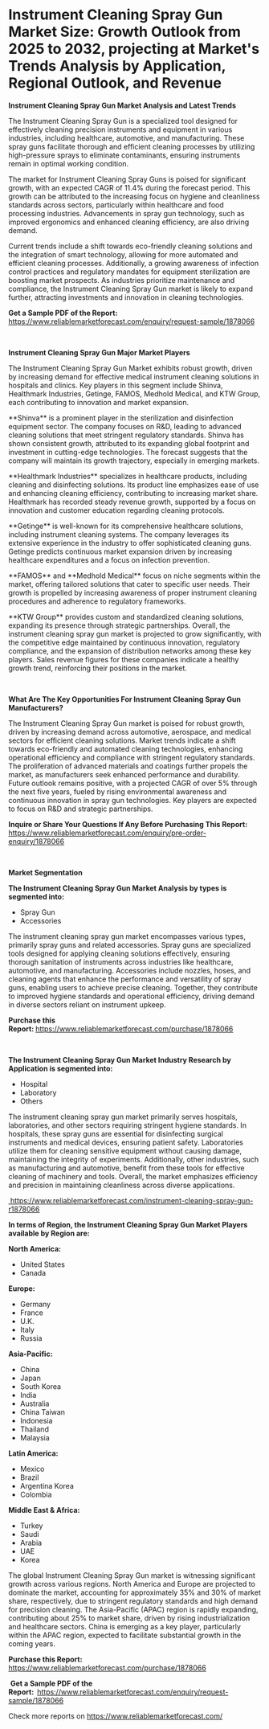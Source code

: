 <p><h1>Instrument Cleaning Spray Gun Market Size: Growth Outlook from 2025 to 2032, projecting at Market's Trends Analysis by Application, Regional Outlook, and Revenue</h1></p><p><strong>Instrument Cleaning Spray Gun Market Analysis and Latest Trends</strong></p>
<p><p>The Instrument Cleaning Spray Gun is a specialized tool designed for effectively cleaning precision instruments and equipment in various industries, including healthcare, automotive, and manufacturing. These spray guns facilitate thorough and efficient cleaning processes by utilizing high-pressure sprays to eliminate contaminants, ensuring instruments remain in optimal working condition.</p><p>The market for Instrument Cleaning Spray Guns is poised for significant growth, with an expected CAGR of 11.4% during the forecast period. This growth can be attributed to the increasing focus on hygiene and cleanliness standards across sectors, particularly within healthcare and food processing industries. Advancements in spray gun technology, such as improved ergonomics and enhanced cleaning efficiency, are also driving demand.</p><p>Current trends include a shift towards eco-friendly cleaning solutions and the integration of smart technology, allowing for more automated and efficient cleaning processes. Additionally, a growing awareness of infection control practices and regulatory mandates for equipment sterilization are boosting market prospects. As industries prioritize maintenance and compliance, the Instrument Cleaning Spray Gun market is likely to expand further, attracting investments and innovation in cleaning technologies.</p></p>
<p><strong>Get a Sample PDF of the Report:&nbsp;</strong> <a href="https://www.reliablemarketforecast.com/enquiry/request-sample/1878066?utm_campaign=2397&utm_medium=2&utm_source=Github&utm_content=ia&utm_term=05032025&utm_id=instrument-cleaning-spray-gun">https://www.reliablemarketforecast.com/enquiry/request-sample/1878066</a></p>
<p>&nbsp;</p>
<p><strong>Instrument Cleaning Spray Gun Major Market Players</strong></p>
<p><p>The Instrument Cleaning Spray Gun Market exhibits robust growth, driven by increasing demand for effective medical instrument cleaning solutions in hospitals and clinics. Key players in this segment include Shinva, Healthmark Industries, Getinge, FAMOS, Medhold Medical, and KTW Group, each contributing to innovation and market expansion.</p><p>**Shinva** is a prominent player in the sterilization and disinfection equipment sector. The company focuses on R&D, leading to advanced cleaning solutions that meet stringent regulatory standards. Shinva has shown consistent growth, attributed to its expanding global footprint and investment in cutting-edge technologies. The forecast suggests that the company will maintain its growth trajectory, especially in emerging markets.</p><p>**Healthmark Industries** specializes in healthcare products, including cleaning and disinfecting solutions. Its product line emphasizes ease of use and enhancing cleaning efficiency, contributing to increasing market share. Healthmark has recorded steady revenue growth, supported by a focus on innovation and customer education regarding cleaning protocols.</p><p>**Getinge** is well-known for its comprehensive healthcare solutions, including instrument cleaning systems. The company leverages its extensive experience in the industry to offer sophisticated cleaning guns. Getinge predicts continuous market expansion driven by increasing healthcare expenditures and a focus on infection prevention.</p><p>**FAMOS** and **Medhold Medical** focus on niche segments within the market, offering tailored solutions that cater to specific user needs. Their growth is propelled by increasing awareness of proper instrument cleaning procedures and adherence to regulatory frameworks.</p><p>**KTW Group** provides custom and standardized cleaning solutions, expanding its presence through strategic partnerships. Overall, the instrument cleaning spray gun market is projected to grow significantly, with the competitive edge maintained by continuous innovation, regulatory compliance, and the expansion of distribution networks among these key players. Sales revenue figures for these companies indicate a healthy growth trend, reinforcing their positions in the market.</p></p>
<p>&nbsp;</p>
<p><strong>What Are The Key Opportunities For Instrument Cleaning Spray Gun Manufacturers?</strong></p>
<p><p>The Instrument Cleaning Spray Gun market is poised for robust growth, driven by increasing demand across automotive, aerospace, and medical sectors for efficient cleaning solutions. Market trends indicate a shift towards eco-friendly and automated cleaning technologies, enhancing operational efficiency and compliance with stringent regulatory standards. The proliferation of advanced materials and coatings further propels the market, as manufacturers seek enhanced performance and durability. Future outlook remains positive, with a projected CAGR of over 5% through the next five years, fueled by rising environmental awareness and continuous innovation in spray gun technologies. Key players are expected to focus on R&D and strategic partnerships.</p></p>
<p><strong>Inquire or Share Your Questions If Any Before Purchasing This Report:</strong> <a href="https://www.reliablemarketforecast.com/enquiry/pre-order-enquiry/1878066?utm_campaign=2397&utm_medium=2&utm_source=Github&utm_content=ia&utm_term=05032025&utm_id=instrument-cleaning-spray-gun">https://www.reliablemarketforecast.com/enquiry/pre-order-enquiry/1878066</a></p>
<p>&nbsp;</p>
<p><strong>Market Segmentation</strong></p>
<p><strong>The Instrument Cleaning Spray Gun Market Analysis by types is segmented into:</strong></p>
<p><ul><li>Spray Gun</li><li>Accessories</li></ul></p>
<p><p>The instrument cleaning spray gun market encompasses various types, primarily spray guns and related accessories. Spray guns are specialized tools designed for applying cleaning solutions effectively, ensuring thorough sanitation of instruments across industries like healthcare, automotive, and manufacturing. Accessories include nozzles, hoses, and cleaning agents that enhance the performance and versatility of spray guns, enabling users to achieve precise cleaning. Together, they contribute to improved hygiene standards and operational efficiency, driving demand in diverse sectors reliant on instrument upkeep.</p></p>
<p><strong>Purchase this Report:&nbsp;</strong><a href="https://www.reliablemarketforecast.com/purchase/1878066?utm_campaign=2397&utm_medium=2&utm_source=Github&utm_content=ia&utm_term=05032025&utm_id=instrument-cleaning-spray-gun">https://www.reliablemarketforecast.com/purchase/1878066</a></p>
<p>&nbsp;</p>
<p><strong>The Instrument Cleaning Spray Gun Market Industry Research by Application is segmented into:</strong></p>
<p><ul><li>Hospital</li><li>Laboratory</li><li>Others</li></ul></p>
<p><p>The instrument cleaning spray gun market primarily serves hospitals, laboratories, and other sectors requiring stringent hygiene standards. In hospitals, these spray guns are essential for disinfecting surgical instruments and medical devices, ensuring patient safety. Laboratories utilize them for cleaning sensitive equipment without causing damage, maintaining the integrity of experiments. Additionally, other industries, such as manufacturing and automotive, benefit from these tools for effective cleaning of machinery and tools. Overall, the market emphasizes efficiency and precision in maintaining cleanliness across diverse applications.</p></p>
<p><a href="https://www.reliablemarketforecast.com/instrument-cleaning-spray-gun-r1878066?utm_campaign=2397&utm_medium=2&utm_source=Github&utm_content=ia&utm_term=05032025&utm_id=instrument-cleaning-spray-gun">&nbsp;https://www.reliablemarketforecast.com/instrument-cleaning-spray-gun-r1878066</a></p>
<p><strong>In terms of Region, the Instrument Cleaning Spray Gun Market Players available by Region are:</strong></p>
<p>
    <p> <strong> North America: </strong>
        <ul>
            <li>United States</li>
            <li>Canada</li>
        </ul>
        </p> 
    <p> <strong> Europe: </strong>
        <ul>
            <li>Germany</li>
            <li>France</li>
            <li>U.K.</li>
            <li>Italy</li>
            <li>Russia</li>
        </ul>
        </p> 
    <p> <strong> Asia-Pacific: </strong>
        <ul>
            <li>China</li>
            <li>Japan</li>
            <li>South Korea</li>
            <li>India</li>
            <li>Australia</li>
            <li>China Taiwan</li>
            <li>Indonesia</li>
            <li>Thailand</li>
            <li>Malaysia</li>
        </ul>
        </p> 
    <p> <strong> Latin America: </strong>
        <ul>
            <li>Mexico</li>
            <li>Brazil</li>
            <li>Argentina Korea</li>
            <li>Colombia</li>
        </ul>
        </p> 
    <p> <strong> Middle East & Africa: </strong>
        <ul>
            <li>Turkey</li>
            <li>Saudi</li>
            <li>Arabia</li>
            <li>UAE</li>
            <li>Korea</li>
        </ul>
    </p>
    </p>
<p><p>The global Instrument Cleaning Spray Gun market is witnessing significant growth across various regions. North America and Europe are projected to dominate the market, accounting for approximately 35% and 30% of market share, respectively, due to stringent regulatory standards and high demand for precision cleaning. The Asia-Pacific (APAC) region is rapidly expanding, contributing about 25% to market share, driven by rising industrialization and healthcare sectors. China is emerging as a key player, particularly within the APAC region, expected to facilitate substantial growth in the coming years.</p></p>
<p><strong>Purchase this Report: </strong><a href="https://www.reliablemarketforecast.com/purchase/1878066?utm_campaign=2397&utm_medium=2&utm_source=Github&utm_content=ia&utm_term=05032025&utm_id=instrument-cleaning-spray-gun">https://www.reliablemarketforecast.com/purchase/1878066</a></p>
<p>&nbsp;<strong>Get a Sample PDF of the Report:&nbsp;&nbsp;</strong><a href="https://www.reliablemarketforecast.com/enquiry/request-sample/1878066?utm_campaign=2397&utm_medium=2&utm_source=Github&utm_content=ia&utm_term=05032025&utm_id=instrument-cleaning-spray-gun">https://www.reliablemarketforecast.com/enquiry/request-sample/1878066</a></p>
<p><strong></strong></p>
<p>Check more reports on <a href="https://www.reliablemarketforecast.com/?utm_campaign=2397&utm_medium=2&utm_source=Github&utm_content=ia&utm_term=05032025&utm_id=instrument-cleaning-spray-gun">https://www.reliablemarketforecast.com/</a></p>